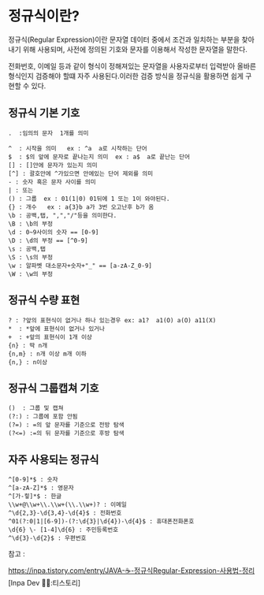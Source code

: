 # 정규식이란?

정규식(Regular Expression)이란 문자열 데이터 중에서 조건과 일치하는 부분을 찾아내기 위해 사용되며, 사전에 정의된 기호와 문자를 이용해서 작성한 문자열을 말한다.

전화번호, 이메일 등과 같이 형식이 정해져있는 문자열을 사용자로부터 입력받아 올바른 형식인지 검증해야 할떄 자주 사용된다.이러한 검증 방식을 정규식을 활용하면 쉽게 구현할 수 있다.


## 정규식 기본 기호

    .  :임의의 문자  1개를 의미

    ^  : 시작을 의미   ex : ^a  a로 시작하는 단어
    $  : $의 앞에 문자로 끝나는지 의미  ex : a$  a로 끝난는 단어
    [] : []안에 문자가 있는지 의미
    [^] : 괄호안에 ^가있으면 안에있는 단어 제외를 의미
    - : 숫자 혹은 문자 사이를 의미
    | : 또는
    () : 그룹  ex : 01(1|0) 01뒤에 1 또는 1이 와야된다.
    {} : 개수   ex : a{3}b a가 3번 오고난후 b가 옴
    \b : 공백,탭, ",","/"등을 의미한다.
    \B : \b의 부정
    \d : 0~9사이의 숫자 == [0-9]
    \D : \d의 부정 == [^0-9]
    \s : 공백,탭
    \S : \s의 부정
    \w : 알파벳 대소문자+숫자+"_" == [a-zA-Z_0-9]
    \W : \w의 부정

## 정규식 수량 표현

    ? : ?앞의 표현식이 없거나 하나 있는경우 ex: a1?  a1(O) a(O) a11(X)
    *  : *앞에 표현식이 없거나 있거나
    +  : +앞의 표현식이 1개 이상 
    {n} : 딱 n개 
    {n,m} : n개 이상 m개 이하
    {n,} : n이상

## 정규식 그룹캡쳐 기호

    ()  : 그룹 및 캡쳐
    (?:) : 그룹에 포함 안됨
    (?=) : =의 앞 문자를 기준으로 전방 탐색
    (?<=) :=의 뒤 문자를 기준으로 후방 탐색


## 자주 사용되는 정규식


    ^[0-9]*$ : 숫자
    ^[a-zA-Z]*$ : 영문자
    ^[가-힣]*$ : 한글
    \\w+@\\w+\\.\\w+(\\.\\w+)? : 이메일
    ^\d{2,3}-\d{3,4}-\d{4}$ : 전화번호
    ^01(?:0|1|[6-9])-(?:\d{3}|\d{4})-\d{4}$ : 휴대폰전화폰호
    \d{6} \- [1-4]\d{6} : 주민등록번호
    ^\d{3}-\d{2}$ : 우편번호



참고 :

https://inpa.tistory.com/entry/JAVA-☕-정규식Regular-Expression-사용법-정리 [Inpa Dev 👨‍💻:티스토리]